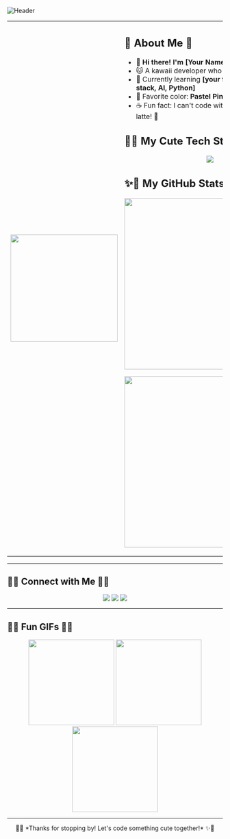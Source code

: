 ![Header]([https://capsule-render.vercel.app/api?type=soft&color=FFC0CB&height=150&section=header&text=Hello!%20👋%20I'm%20[Your%20Name]!%20✨&fontSize=30&fontColor=FF69B4](https://64.media.tumblr.com/95730e619321c195adc99c026a6778cb/9d90022af1ab271d-95/s640x960/053be8b0145513d63c0703ab57232b87cf1b6e98.gifv))

<table>
<tr>
<td>
  <img src="https://media.giphy.com/media/3oriO0OEd9QIDdllqo/giphy.gif" width="250"/>
</td>
<td>

## 💖 About Me 💖

- 🎀 **Hi there! I'm [Your Name]**
- 🐱 A kawaii developer who loves cute aesthetics!
- 🍓 Currently learning **[your focus, e.g., MERN stack, AI, Python]**
- 🌈 Favorite color: **Pastel Pink!**
- ☕ Fun fact: I can't code without a cup of matcha latte! 🍵  

## 🐰✨ My Cute Tech Stack ✨🐰

<p align="center">
  <img src="https://skillicons.dev/icons?i=html,css,js,react,nodejs,python,mongodb"/>
</p>

## ✨🎀 My GitHub Stats 🎀✨

<p align="center">
  <img src="https://github-readme-stats.vercel.app/api?username=your-github-username&show_icons=true&theme=sakura" width="400"/>  
</p>

<p align="center">
  <img src="https://github-readme-streak-stats.herokuapp.com/?user=your-github-username&theme=sakura" width="400"/>
</p>

</td>
</tr>
</table>

---

## 🌸💌 Connect with Me 💌🌸

<p align="center">
  <a href="https://www.linkedin.com/in/your-linkedin/"><img src="https://img.shields.io/badge/LinkedIn-%230077B5.svg?&style=for-the-badge&logo=linkedin&logoColor=white"/></a>
  <a href="https://twitter.com/your-twitter/"><img src="https://img.shields.io/badge/Twitter-%231DA1F2.svg?&style=for-the-badge&logo=twitter&logoColor=white"/></a>
  <a href="mailto:your-email@example.com"><img src="https://img.shields.io/badge/Email-D14836?style=for-the-badge&logo=gmail&logoColor=white"/></a>
</p>

---

## 🎀🐰 Fun GIFs 🐰🎀

<p align="center">
  <img src="https://media.giphy.com/media/l3vR85PnGsBwu1PFK/giphy.gif" width="200"/>  
  <img src="https://media.giphy.com/media/3o7TKU8RvQuomFfUUU/giphy.gif" width="200"/>  
  <img src="https://media.giphy.com/media/J93sVmfYBtsRi/giphy.gif" width="200"/>
</p>

---

<p align="center">
  🌸✨ *Thanks for stopping by! Let's code something cute together!* ✨🌸
</p>
